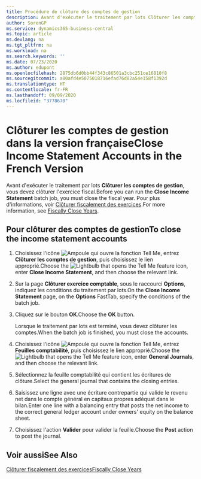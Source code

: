 ```yaml
---
title: Procédure de clôture des comptes de gestion
description: Avant d'exécuter le traitement par lots Clôturer les comptes de gestion, vous devez clôturer l'exercice fiscal.
author: SorenGP
ms.service: dynamics365-business-central
ms.topic: article
ms.devlang: na
ms.tgt_pltfrm: na
ms.workload: na
ms.search.keywords: ''
ms.date: 07/23/2020
ms.author: edupont
ms.openlocfilehash: 2875db6d0bb44f343c86501a3cbc251ce16810f8
ms.sourcegitcommit: a80afd4e5075018716efad76d82a54e158f1392d
ms.translationtype: HT
ms.contentlocale: fr-FR
ms.lasthandoff: 09/09/2020
ms.locfileid: "3778670"
---
```

# <a name="close-income-statement-accounts-in-the-french-version"></a><span data-ttu-id="065bd-103">Clôturer les comptes de gestion dans la version française</span><span class="sxs-lookup"><span data-stu-id="065bd-103">Close Income Statement Accounts in the French Version</span></span>

<span data-ttu-id="065bd-104">Avant d'exécuter le traitement par lots **Clôturer les comptes de gestion**, vous devez clôturer l'exercice fiscal.</span><span class="sxs-lookup"><span data-stu-id="065bd-104">Before you can run the **Close Income Statement** batch job, you must close the fiscal year.</span></span> <span data-ttu-id="065bd-105">Pour plus d'informations, voir [Clôturer fiscalement des exercices](how-to-fiscally-close-years.md).</span><span class="sxs-lookup"><span data-stu-id="065bd-105">For more information, see [Fiscally Close Years](how-to-fiscally-close-years.md).</span></span>  

## <a name="to-close-the-income-statement-accounts"></a><span data-ttu-id="065bd-106">Pour clôturer des comptes de gestion</span><span class="sxs-lookup"><span data-stu-id="065bd-106">To close the income statement accounts</span></span>  

1. <span data-ttu-id="065bd-107">Choisissez l'icône ![Ampoule qui ouvre la fonction Tell Me](../../media/ui-search/search_small.png "Dites-moi ce que vous voulez faire"), entrez **Clôturer les comptes de gestion**, puis choisissez le lien approprié.</span><span class="sxs-lookup"><span data-stu-id="065bd-107">Choose the ![Lightbulb that opens the Tell Me feature](../../media/ui-search/search_small.png "Tell me what you want to do") icon, enter **Close Income Statement**, and then choose the relevant link.</span></span>  
2. <span data-ttu-id="065bd-108">Sur la page **Clôturer exercice comptable**, sous le raccourci **Options**, indiquez les conditions du traitement par lots.</span><span class="sxs-lookup"><span data-stu-id="065bd-108">On the **Close Income Statement** page, on the **Options** FastTab, specify the conditions of the batch job.</span></span>  
3. <span data-ttu-id="065bd-109">Cliquez sur le bouton **OK**.</span><span class="sxs-lookup"><span data-stu-id="065bd-109">Choose the **OK** button.</span></span>  

    <span data-ttu-id="065bd-110">Lorsque le traitement par lots est terminé, vous devez clôturer les comptes.</span><span class="sxs-lookup"><span data-stu-id="065bd-110">When the batch job is finished, you must close the accounts.</span></span>  

4. <span data-ttu-id="065bd-111">Choisissez l'icône ![Ampoule qui ouvre la fonction Tell Me](../../media/ui-search/search_small.png "Dites-moi ce que vous voulez faire"), entrez **Feuilles comptabilité**, puis choisissez le lien approprié.</span><span class="sxs-lookup"><span data-stu-id="065bd-111">Choose the ![Lightbulb that opens the Tell Me feature](../../media/ui-search/search_small.png "Tell me what you want to do") icon, enter **General Journals**, and then choose the relevant link.</span></span>  
5. <span data-ttu-id="065bd-112">Sélectionnez la feuille comptabilité qui contient les écritures de clôture.</span><span class="sxs-lookup"><span data-stu-id="065bd-112">Select the general journal that contains the closing entries.</span></span>  
6. <span data-ttu-id="065bd-113">Saisissez une ligne avec une écriture contrepartie qui valide le revenu net dans le compte général en capitaux propres adéquat dans le bilan.</span><span class="sxs-lookup"><span data-stu-id="065bd-113">Enter one line with a balancing entry that posts the net income to the correct general ledger account under owners' equity on the balance sheet.</span></span>  
7. <span data-ttu-id="065bd-114">Choisissez l'action **Valider** pour valider la feuille.</span><span class="sxs-lookup"><span data-stu-id="065bd-114">Choose the **Post** action to post the journal.</span></span>  

## <a name="see-also"></a><span data-ttu-id="065bd-115">Voir aussi</span><span class="sxs-lookup"><span data-stu-id="065bd-115">See Also</span></span>

[<span data-ttu-id="065bd-116">Clôturer fiscalement des exercices</span><span class="sxs-lookup"><span data-stu-id="065bd-116">Fiscally Close Years</span></span>](how-to-fiscally-close-years.md)
